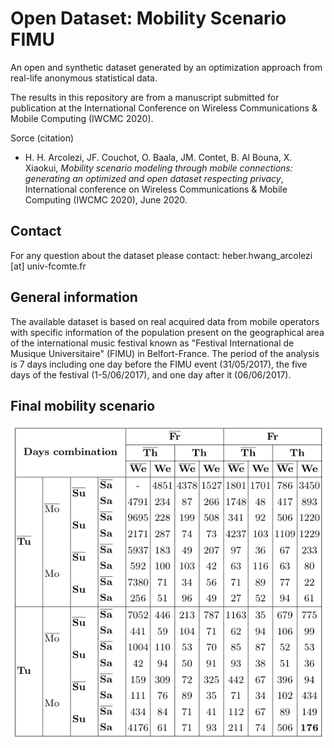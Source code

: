 # Open Dataset: Mobility Scenario FIMU


An open and synthetic dataset generated by an optimization approach from real-life anonymous statistical data.

The results in this repository are from a manuscript submitted for publication at the International Conference on Wireless Communications & Mobile Computing (IWCMC 2020).

Sorce (citation)
- H. H. Arcolezi, JF. Couchot, O. Baala, JM. Contet, B. Al Bouna, X. Xiaokui, *Mobility scenario modeling through mobile connections: generating an optimized and open dataset respecting privacy*, International conference on Wireless Communications & Mobile Computing (IWCMC 2020), June 2020.

## Contact

For any question about the dataset please contact: heber.hwang_arcolezi [at] univ-fcomte.fr

## General information
The available dataset is based on real acquired data from mobile operators with specific information of the population present on the geographical area of the international music festival known as "Festival International de Musique Universitaire" (FIMU) in Belfort-France. The period of the analysis is 7 days including one day before the FIMU event (31/05/2017), the five days of the festival (1-5/06/2017), and one day after it (06/06/2017). 

## Final mobility scenario
![Final optimized mobility scenario](/Data/Global_MS.png)


